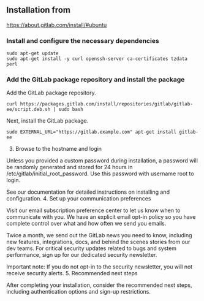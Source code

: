 ## Installation from

https://about.gitlab.com/install/#ubuntu


### Install and configure the necessary dependencies

    sudo apt-get update
    sudo apt-get install -y curl openssh-server ca-certificates tzdata perl

### Add the GitLab package repository and install the package

Add the GitLab package repository.

    curl https://packages.gitlab.com/install/repositories/gitlab/gitlab-ee/script.deb.sh | sudo bash

Next, install the GitLab package.

    sudo EXTERNAL_URL="https://gitlab.example.com" apt-get install gitlab-ee

3. Browse to the hostname and login

Unless you provided a custom password during installation, a password will be randomly generated and stored for 24 hours in /etc/gitlab/initial_root_password. Use this password with username root to login.

See our documentation for detailed instructions on installing and configuration.
4. Set up your communication preferences

Visit our email subscription preference center to let us know when to communicate with you. We have an explicit email opt-in policy so you have complete control over what and how often we send you emails.

Twice a month, we send out the GitLab news you need to know, including new features, integrations, docs, and behind the scenes stories from our dev teams. For critical security updates related to bugs and system performance, sign up for our dedicated security newsletter.

Important note: If you do not opt-in to the security newsletter, you will not receive security alerts.
5. Recommended next steps

After completing your installation, consider the recommended next steps, including authentication options and sign-up restrictions.
